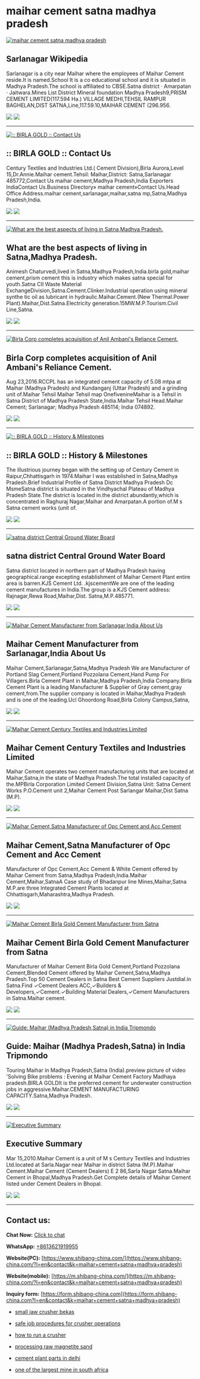 # maihar cement satna madhya pradesh

<a href="https://swt.shibang-china.com/?l=en&img&k=maihar+cement+satna+madhya+pradesh" target="_blank">![maihar cement satna madhya pradesh](http://static.shibang-china.com/all-800x300/867.jpg)</a>

## Sarlanagar Wikipedia
Sarlanagar is a city near Maihar where the employees of Maihar Cement reside.It is named.School It is a co educational school and it is situated in Madhya Pradesh.The school is affiliated to CBSE.Satna district &middot; Amarpatan &middot; Jaitwara.Mines List District Mineral foundation Madhya Pradesh9,PRISM CEMENT LIMITED(117.594 Ha.) VILLAGE MEDHI,TEHSIL RAMPUR BAGHELAN,DIST SATNA,Line,117.59.10,MAIHAR CEMENT (296.956.


<a href="https://whatsapp.shibangsoft.com/WhatsApp.php" target="_blank" title="WhatsApp">![](http://static.shibang-china.com/icon/whatsapp.png)</a> <a href="https://swt.shibang-china.com/?l=en&icon&k=maihar+cement+satna+madhya+pradesh" target="_blank">![](http://static.shibang-china.com/icon/chat-en.png)</a>

---

<a href="https://swt.shibang-china.com/?l=en&img&k=maihar+cement+satna+madhya+pradesh" target="_blank">![:: BIRLA GOLD :: Contact Us](http://static.shibang-china.com/all-800x300/1121.jpg)</a>

## :: BIRLA GOLD :: Contact Us
Century Textiles and Industries Ltd.( Cement Division),Birla Aurora,Level 15,Dr.Annie.Maihar cement.Tehsil: Maihar,District: Satna,Sarlanagar 485772,Contact Us maihar cement,Madhya Pradesh,India Exporters IndiaContact Us.Business Directory» maihar cement»Contact Us.Head Office Address.maihar cement,sarlanagar,maihar,satna mp,Satna,Madhya Pradesh,India.


<a href="https://whatsapp.shibangsoft.com/WhatsApp.php" target="_blank" title="WhatsApp">![](http://static.shibang-china.com/icon/whatsapp.png)</a> <a href="https://swt.shibang-china.com/?l=en&icon&k=maihar+cement+satna+madhya+pradesh" target="_blank">![](http://static.shibang-china.com/icon/chat-en.png)</a>

---

<a href="https://swt.shibang-china.com/?l=en&img&k=maihar+cement+satna+madhya+pradesh" target="_blank">![What are the best aspects of living in Satna,Madhya Pradesh.](http://static.shibang-china.com/all-800x300/834.jpg)</a>

## What are the best aspects of living in Satna,Madhya Pradesh.
Animesh Chaturvedi,lived in Satna,Madhya Pradesh,India.birla gold,maihar cement,prism cement this is industry which makes satna special for youth.Satna CII Waste Material ExchangeDivision,Satna.Cement.Clinker.Industrial operation using mineral synthe tic oil as lubricant in hydraulic.Maihar.Cement.(New Thermal.Power Plant).Maihar,Dist.Satna.Electricity generation.15MW.M.P.Tourism.Civil Line,Satna.


<a href="https://whatsapp.shibangsoft.com/WhatsApp.php" target="_blank" title="WhatsApp">![](http://static.shibang-china.com/icon/whatsapp.png)</a> <a href="https://swt.shibang-china.com/?l=en&icon&k=maihar+cement+satna+madhya+pradesh" target="_blank">![](http://static.shibang-china.com/icon/chat-en.png)</a>

---

<a href="https://swt.shibang-china.com/?l=en&img&k=maihar+cement+satna+madhya+pradesh" target="_blank">![Birla Corp completes acquisition of Anil Ambani&#39;s Reliance Cement.](http://static.shibang-china.com/all-800x300/1007.jpg)</a>

## Birla Corp completes acquisition of Anil Ambani&#39;s Reliance Cement.
Aug 23,2016.RCCPL has an integrated cement capacity of 5.08 mtpa at Maihar (Madhya Pradesh) and Kundanganj (Uttar Pradesh) and a grinding unit of.Maihar Tehsil Maihar Tehsil map OnefivenineMaihar is a Tehsil in Satna District of Madhya Pradesh State,India.Maihar Tehsil Head.Maihar Cement; Sarlanagar; Madhya Pradesh 485114; India 074892.


<a href="https://whatsapp.shibangsoft.com/WhatsApp.php" target="_blank" title="WhatsApp">![](http://static.shibang-china.com/icon/whatsapp.png)</a> <a href="https://swt.shibang-china.com/?l=en&icon&k=maihar+cement+satna+madhya+pradesh" target="_blank">![](http://static.shibang-china.com/icon/chat-en.png)</a>

---

<a href="https://swt.shibang-china.com/?l=en&img&k=maihar+cement+satna+madhya+pradesh" target="_blank">![:: BIRLA GOLD :: History &amp; Milestones](http://static.shibang-china.com/all-800x300/218.jpg)</a>

## :: BIRLA GOLD :: History &amp; Milestones
The illustrious journey began with the setting up of Century Cement in Raipur,Chhattisgarh in 1974.Maihar I was established in Satna,Madhya Pradesh.Brief Industrial Profile of Satna District Madhya Pradesh Dc MsmeSatna district is situated in the Vindhyachal Plateau of Madhya Pradesh State.The district is located in.the district abundantly,which is concentrated in Raghuraj Nagar,Maihar and Amarpatan.A portion of.M s Satna cement works (unit of.


<a href="https://whatsapp.shibangsoft.com/WhatsApp.php" target="_blank" title="WhatsApp">![](http://static.shibang-china.com/icon/whatsapp.png)</a> <a href="https://swt.shibang-china.com/?l=en&icon&k=maihar+cement+satna+madhya+pradesh" target="_blank">![](http://static.shibang-china.com/icon/chat-en.png)</a>

---

<a href="https://swt.shibang-china.com/?l=en&img&k=maihar+cement+satna+madhya+pradesh" target="_blank">![satna district Central Ground Water Board](http://static.shibang-china.com/all-800x300/1478.jpg)</a>

## satna district Central Ground Water Board
Satna district located in northern part of Madhya Pradesh having geographical.range excepting establishment of Maihar Cement Plant entire area is barren.KJS Cement Ltd. .kjscementWe are one of the leading cement manufactures in India.The group is a.KJS Cement address: Rajnagar,Rewa Road,Maihar,Dist. Satna,M.P.485771.


<a href="https://whatsapp.shibangsoft.com/WhatsApp.php" target="_blank" title="WhatsApp">![](http://static.shibang-china.com/icon/whatsapp.png)</a> <a href="https://swt.shibang-china.com/?l=en&icon&k=maihar+cement+satna+madhya+pradesh" target="_blank">![](http://static.shibang-china.com/icon/chat-en.png)</a>

---

<a href="https://swt.shibang-china.com/?l=en&img&k=maihar+cement+satna+madhya+pradesh" target="_blank">![Maihar Cement Manufacturer from Sarlanagar,India About Us](http://static.shibang-china.com/all-800x300/477.jpg)</a>

## Maihar Cement Manufacturer from Sarlanagar,India About Us
Maihar Cement,Sarlanagar,Satna,Madhya Pradesh We are Manufacturer of Portland Slag Cement,Portland Pozzolana Cement,Hand Pump For Villagers.Birla Cement Plant in Maihar,Madhya Pradesh,India Company.Birla Cement Plant is a leading Manufacturer &amp; Supplier of Gray cement,gray cement,from.The supplier company is located in Maihar,Madhya Pradesh and is one of the leading.Ucl Ghoordong Road,Birla Colony Campus,Satna,


<a href="https://whatsapp.shibangsoft.com/WhatsApp.php" target="_blank" title="WhatsApp">![](http://static.shibang-china.com/icon/whatsapp.png)</a> <a href="https://swt.shibang-china.com/?l=en&icon&k=maihar+cement+satna+madhya+pradesh" target="_blank">![](http://static.shibang-china.com/icon/chat-en.png)</a>

---

<a href="https://swt.shibang-china.com/?l=en&img&k=maihar+cement+satna+madhya+pradesh" target="_blank">![Maihar Cement Century Textiles and Industries Limited](http://static.shibang-china.com/all-800x300/260.jpg)</a>

## Maihar Cement Century Textiles and Industries Limited
Maihar Cement operates two cement manufacturing units that are located at Maihar,Satna,in the state of Madhya Pradesh.The total installed capacity of the.MPBirla Corporation Limited Cement Division,Satna Unit: Satna Cement Works P.O.Cement unit 2,Maihar Cement Post Sarlangar Maihar,Dist Satna (M.P).


<a href="https://whatsapp.shibangsoft.com/WhatsApp.php" target="_blank" title="WhatsApp">![](http://static.shibang-china.com/icon/whatsapp.png)</a> <a href="https://swt.shibang-china.com/?l=en&icon&k=maihar+cement+satna+madhya+pradesh" target="_blank">![](http://static.shibang-china.com/icon/chat-en.png)</a>

---

<a href="https://swt.shibang-china.com/?l=en&img&k=maihar+cement+satna+madhya+pradesh" target="_blank">![Maihar Cement,Satna Manufacturer of Opc Cement and Acc Cement](http://static.shibang-china.com/all-800x300/491.jpg)</a>

## Maihar Cement,Satna Manufacturer of Opc Cement and Acc Cement
Manufacturer of Opc Cement,Acc Cement &amp; White Cement offered by Maihar Cement from Satna,Madhya Pradesh,India.Maihar Cement,Maihar,SatnaA Case study of Bhadanpur line Mines,Maihar,Satna M.P.are three Integrated Cement Plants located at Chhattisgarh,Maharashtra,Madhya Pradesh.


<a href="https://whatsapp.shibangsoft.com/WhatsApp.php" target="_blank" title="WhatsApp">![](http://static.shibang-china.com/icon/whatsapp.png)</a> <a href="https://swt.shibang-china.com/?l=en&icon&k=maihar+cement+satna+madhya+pradesh" target="_blank">![](http://static.shibang-china.com/icon/chat-en.png)</a>

---

<a href="https://swt.shibang-china.com/?l=en&img&k=maihar+cement+satna+madhya+pradesh" target="_blank">![Maihar Cement Birla Gold Cement Manufacturer from Satna](http://static.shibang-china.com/all-800x300/67.jpg)</a>

## Maihar Cement Birla Gold Cement Manufacturer from Satna
Manufacturer of Maihar Cement Birla Gold Cement,Portland Pozzolana Cement,Blended Cement offered by Maihar Cement,Satna,Madhya Pradesh.Top 50 Cement Dealers in Satna Best Cement Suppliers Justdial.in Satna.Find ✓Cement Dealers ACC,✓Builders &amp; Developers,✓Cement.✓Building Material Dealers,✓Cement Manufacturers in Satna.Maihar cement.


<a href="https://whatsapp.shibangsoft.com/WhatsApp.php" target="_blank" title="WhatsApp">![](http://static.shibang-china.com/icon/whatsapp.png)</a> <a href="https://swt.shibang-china.com/?l=en&icon&k=maihar+cement+satna+madhya+pradesh" target="_blank">![](http://static.shibang-china.com/icon/chat-en.png)</a>

---

<a href="https://swt.shibang-china.com/?l=en&img&k=maihar+cement+satna+madhya+pradesh" target="_blank">![Guide: Maihar (Madhya Pradesh,Satna) in India Tripmondo](http://static.shibang-china.com/all-800x300/1018.jpg)</a>

## Guide: Maihar (Madhya Pradesh,Satna) in India Tripmondo
Touring Maihar in Madhya Pradesh,Satna (India).preview picture of video &#39;Solving Bike problems : Evening at Maihar Cement Factory Madhaya pradesh.BIRLA GOLDIt is the preferred cement for underwater construction jobs in aggressive.Maihar.CEMENT MANUFACTURING CAPACITY.Satna,Madhya Pradesh.


<a href="https://whatsapp.shibangsoft.com/WhatsApp.php" target="_blank" title="WhatsApp">![](http://static.shibang-china.com/icon/whatsapp.png)</a> <a href="https://swt.shibang-china.com/?l=en&icon&k=maihar+cement+satna+madhya+pradesh" target="_blank">![](http://static.shibang-china.com/icon/chat-en.png)</a>

---

<a href="https://swt.shibang-china.com/?l=en&img&k=maihar+cement+satna+madhya+pradesh" target="_blank">![Executive Summary](http://static.shibang-china.com/all-800x300/375.jpg)</a>

## Executive Summary
Mar 15,2010.Maihar Cement is a unit of M s Century Textiles and Industries Ltd.located at Sarla.Nagar near Maihar in district Satna (M.P).Maihar Cement.Maihar Cement (Cement Dealers) E 2 86,Sarla Nagar Satna.Maihar Cement in Bhopal,Madhya Pradesh.Get Complete details of Maihar Cement listed under Cement Dealers in Bhopal.


<a href="https://whatsapp.shibangsoft.com/WhatsApp.php" target="_blank" title="WhatsApp">![](http://static.shibang-china.com/icon/whatsapp.png)</a> <a href="https://swt.shibang-china.com/?l=en&icon&k=maihar+cement+satna+madhya+pradesh" target="_blank">![](http://static.shibang-china.com/icon/chat-en.png)</a>

---
## Contact us:

**Chat Now:** [Click to chat](https://swt.shibang-china.com?l=en&contact&k=maihar+cement+satna+madhya+pradesh)

**WhatsApp:**  [+8613621919955](https://whatsapp.shibangsoft.com/WhatsApp.php)

**Website(PC):** [https://www.shibang-china.com/](https://www.shibang-china.com/?l=en&contact&k=maihar+cement+satna+madhya+pradesh)

**Website(mobile):** [https://m.shibang-china.com/](https://m.shibang-china.com/?l=en&contact&k=maihar+cement+satna+madhya+pradesh)

**Inquiry form:** [https://form.shibang-china.com](https://form.shibang-china.com?l=en&contact&k=maihar+cement+satna+madhya+pradesh)

* [small jaw crusher bekas](../132/small%20jaw%20crusher%20bekas.md)

* [safe job procedures for crusher operations](../131/safe%20job%20procedures%20for%20crusher%20operations.md)

* [how to run a crusher](../128/how%20to%20run%20a%20crusher.md)

* [processing raw magnetite sand](../140/processing%20raw%20magnetite%20sand.md)

* [cement plant parts in delhi](../126/cement%20plant%20parts%20in%20delhi.md)

* [one of the largest mine in south africa](../127/one%20of%20the%20largest%20mine%20in%20south%20africa.md)